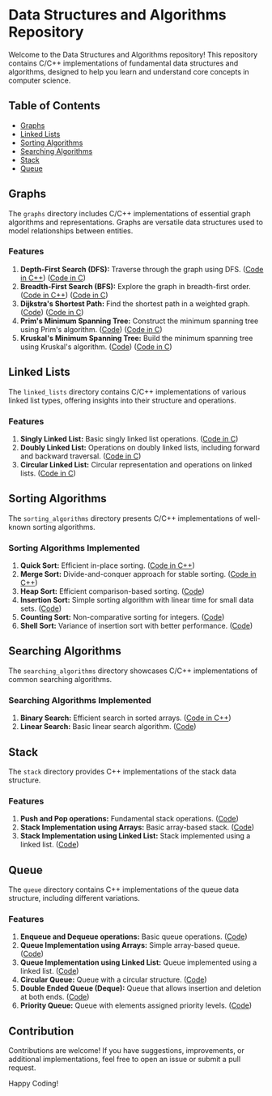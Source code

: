 # Data Structures and Algorithms Repository

Welcome to the Data Structures and Algorithms repository! This repository contains C/C++ implementations of fundamental data structures and algorithms, designed to help you learn and understand core concepts in computer science.

## Table of Contents

- [Graphs](#graphs)
- [Linked Lists](#linked-lists)
- [Sorting Algorithms](#sorting-algorithms)
- [Searching Algorithms](#searching-algorithms)
- [Stack](#stack)
- [Queue](#queue)

## Graphs

The `graphs` directory includes C/C++ implementations of essential graph algorithms and representations. Graphs are versatile data structures used to model relationships between entities.

### Features

1. **Depth-First Search (DFS):** Traverse through the graph using DFS. ([Code in C++](./Graphs/DFS.cpp)) ([Code in C](./Graphs/DFS.c))
2. **Breadth-First Search (BFS):** Explore the graph in breadth-first order. ([Code in C++](./Graphs/BFS.cpp)) ([Code in C](./Graphs/BFS.c))
3. **Dijkstra's Shortest Path:** Find the shortest path in a weighted graph. ([Code](./Graphs/Dijkstra.cpp)) ([Code in C](./Graphs/Dijkstra.c))
4. **Prim's Minimum Spanning Tree:** Construct the minimum spanning tree using Prim's algorithm. ([Code](./Graphs/Prim.cpp)) ([Code in C](./Graphs/Prim.c))
5. **Kruskal's Minimum Spanning Tree:** Build the minimum spanning tree using Kruskal's algorithm. ([Code](./Graphs/Kruskal.cpp)) ([Code in C](./Graphs/Kruskal.c))

## Linked Lists

The `linked_lists` directory contains C/C++ implementations of various linked list types, offering insights into their structure and operations.

### Features

1. **Singly Linked List:** Basic singly linked list operations. ([Code in C](./Linked-Llists/SinglyLinkedList.c))
2. **Doubly Linked List:** Operations on doubly linked lists, including forward and backward traversal. ([Code in C](./Linked%20Lists/DoublyLinkedLists.c))
3. **Circular Linked List:** Circular representation and operations on linked lists. ([Code in C](./Linked_-Lists/CircularLinkedList.c))

## Sorting Algorithms

The `sorting_algorithms` directory presents C/C++ implementations of well-known sorting algorithms.

### Sorting Algorithms Implemented

1. **Quick Sort:** Efficient in-place sorting. ([Code in C++](./Sorting/2.QuickSort.cpp))
2. **Merge Sort:** Divide-and-conquer approach for stable sorting. ([Code in C++](./Sorting/1.MergeSort.cpp))
3. **Heap Sort:** Efficient comparison-based sorting. ([Code](./sorting_algorithms/HeapSort.cpp))
4. **Insertion Sort:** Simple sorting algorithm with linear time for small data sets. ([Code](./sorting_algorithms/InsertionSort.cpp))
5. **Counting Sort:** Non-comparative sorting for integers. ([Code](./sorting_algorithms/CountingSort.cpp))
6. **Shell Sort:** Variance of insertion sort with better performance. ([Code](./sorting_algorithms/ShellSort.cpp))

## Searching Algorithms

The `searching_algorithms` directory showcases C/C++ implementations of common searching algorithms.

### Searching Algorithms Implemented

1. **Binary Search:** Efficient search in sorted arrays. ([Code in C++](./Searching/1.BinarySearch.cpp))
2. **Linear Search:** Basic linear search algorithm. ([Code](./Searching/LinearSearch.cpp))

## Stack

The `stack` directory provides C++ implementations of the stack data structure.

### Features

1. **Push and Pop operations:** Fundamental stack operations. ([Code](./stack/Stack.cpp))
2. **Stack Implementation using Arrays:** Basic array-based stack. ([Code](./stack/ArrayStack.cpp))
3. **Stack Implementation using Linked List:** Stack implemented using a linked list. ([Code](./stack/LinkedListStack.cpp))

## Queue

The `queue` directory contains C++ implementations of the queue data structure, including different variations.

### Features

1. **Enqueue and Dequeue operations:** Basic queue operations. ([Code](./queue/Queue.cpp))
2. **Queue Implementation using Arrays:** Simple array-based queue. ([Code](./queue/ArrayQueue.cpp))
3. **Queue Implementation using Linked List:** Queue implemented using a linked list. ([Code](./queue/LinkedListQueue.cpp))
4. **Circular Queue:** Queue with a circular structure. ([Code](./queue/CircularQueue.cpp))
5. **Double Ended Queue (Deque):** Queue that allows insertion and deletion at both ends. ([Code](./queue/Deque.cpp))
6. **Priority Queue:** Queue with elements assigned priority levels. ([Code](./queue/PriorityQueue.cpp))

## Contribution

Contributions are welcome! If you have suggestions, improvements, or additional implementations, feel free to open an issue or submit a pull request.

Happy Coding!
